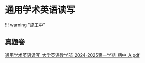# 通用学术英语读写

!!! warning "施工中"

## 真题卷

[通用学术英语读写_大学英语教学部_2024-2025第一学期_期中_A.pdf](../res/%E5%A4%A7%E5%AD%A6%E8%8B%B1%E8%AF%AD%E6%95%99%E5%AD%A6%E9%83%A8/%E9%80%9A%E7%94%A8%E5%AD%A6%E6%9C%AF%E8%8B%B1%E8%AF%AD%E8%AF%BB%E5%86%99/%E7%9C%9F%E9%A2%98%E5%8D%B7/%E9%80%9A%E7%94%A8%E5%AD%A6%E6%9C%AF%E8%8B%B1%E8%AF%AD%E8%AF%BB%E5%86%99_%E5%A4%A7%E5%AD%A6%E8%8B%B1%E8%AF%AD%E6%95%99%E5%AD%A6%E9%83%A8_2024-2025%E7%AC%AC%E4%B8%80%E5%AD%A6%E6%9C%9F_%E6%9C%9F%E4%B8%AD_A.pdf)
